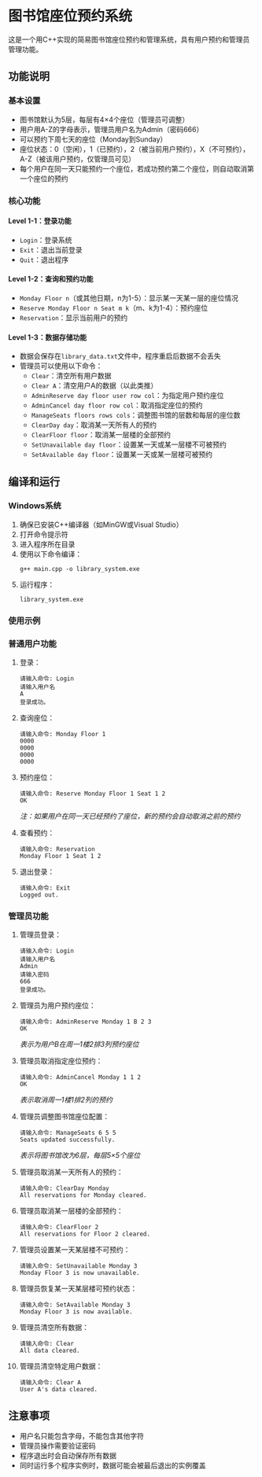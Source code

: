 # 图书馆座位预约系统

这是一个用C++实现的简易图书馆座位预约和管理系统，具有用户预约和管理员管理功能。

## 功能说明

### 基本设置
- 图书馆默认为5层，每层有4×4个座位（管理员可调整）
- 用户用A-Z的字母表示，管理员用户名为Admin（密码666）
- 可以预约下周七天的座位（Monday到Sunday）
- 座位状态：0（空闲），1（已预约），2（被当前用户预约），X（不可预约），A-Z（被该用户预约，仅管理员可见）
- 每个用户在同一天只能预约一个座位，若成功预约第二个座位，则自动取消第一个座位的预约

### 核心功能

#### Level 1-1：登录功能
- `Login`：登录系统
- `Exit`：退出当前登录
- `Quit`：退出程序

#### Level 1-2：查询和预约功能
- `Monday Floor n`（或其他日期，n为1-5）：显示某一天某一层的座位情况
- `Reserve Monday Floor n Seat m k`（m、k为1-4）：预约座位
- `Reservation`：显示当前用户的预约

#### Level 1-3：数据存储功能
- 数据会保存在`library_data.txt`文件中，程序重启后数据不会丢失
- 管理员可以使用以下命令：
  - `Clear`：清空所有用户数据
  - `Clear A`：清空用户A的数据（以此类推）
  - `AdminReserve day floor user row col`：为指定用户预约座位
  - `AdminCancel day floor row col`：取消指定座位的预约
  - `ManageSeats floors rows cols`：调整图书馆的层数和每层的座位数
  - `ClearDay day`：取消某一天所有人的预约
  - `ClearFloor floor`：取消某一层楼的全部预约
  - `SetUnavailable day floor`：设置某一天或某一层楼不可被预约
  - `SetAvailable day floor`：设置某一天或某一层楼可被预约

## 编译和运行

### Windows系统
1. 确保已安装C++编译器（如MinGW或Visual Studio）
2. 打开命令提示符
3. 进入程序所在目录
4. 使用以下命令编译：
   ```
   g++ main.cpp -o library_system.exe
   ```
5. 运行程序：
   ```
   library_system.exe
   ```

### 使用示例

### 普通用户功能

1. 登录：
   ```
   请输入命令: Login
   请输入用户名
   A
   登录成功。
   ```

2. 查询座位：
   ```
   请输入命令: Monday Floor 1
   0000
   0000
   0000
   0000
   ```

3. 预约座位：
   ```
   请输入命令: Reserve Monday Floor 1 Seat 1 2
   OK
   ```
   *注：如果用户在同一天已经预约了座位，新的预约会自动取消之前的预约*

4. 查看预约：
   ```
   请输入命令: Reservation
   Monday Floor 1 Seat 1 2
   ```

5. 退出登录：
   ```
   请输入命令: Exit
   Logged out.
   ```

### 管理员功能

1. 管理员登录：
   ```
   请输入命令: Login
   请输入用户名
   Admin
   请输入密码
   666
   登录成功。
   ```

2. 管理员为用户预约座位：
   ```
   请输入命令: AdminReserve Monday 1 B 2 3
   OK
   ```
   *表示为用户B在周一1楼2排3列预约座位*

3. 管理员取消指定座位预约：
   ```
   请输入命令: AdminCancel Monday 1 1 2
   OK
   ```
   *表示取消周一1楼1排2列的预约*

4. 管理员调整图书馆座位配置：
   ```
   请输入命令: ManageSeats 6 5 5
   Seats updated successfully.
   ```
   *表示将图书馆改为6层，每层5×5个座位*

5. 管理员取消某一天所有人的预约：
   ```
   请输入命令: ClearDay Monday
   All reservations for Monday cleared.
   ```

6. 管理员取消某一层楼的全部预约：
   ```
   请输入命令: ClearFloor 2
   All reservations for Floor 2 cleared.
   ```

7. 管理员设置某一天某层楼不可预约：
   ```
   请输入命令: SetUnavailable Monday 3
   Monday Floor 3 is now unavailable.
   ```

8. 管理员恢复某一天某层楼可预约状态：
   ```
   请输入命令: SetAvailable Monday 3
   Monday Floor 3 is now available.
   ```

9. 管理员清空所有数据：
   ```
   请输入命令: Clear
   All data cleared.
   ```

10. 管理员清空特定用户数据：
    ```
    请输入命令: Clear A
    User A's data cleared.
    ```

## 注意事项
- 用户名只能包含字母，不能包含其他字符
- 管理员操作需要验证密码
- 程序退出时会自动保存所有数据
- 同时运行多个程序实例时，数据可能会被最后退出的实例覆盖